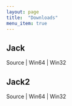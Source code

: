 ```yaml
---
layout: page
title:  "Downloads"
menu_item: true
---
```


## Jack
Source | Win64 | Win32

## Jack2
Source | Win64 | Win32
